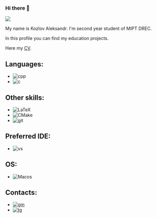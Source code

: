 ### Hi there 👋

![](https://komarev.com/ghpvc/?username=milkicow)

My name is Kozlov Aleksandr. I'm second year student of MIPT DREC.

In this profile you can find my education projects.

Here my [CV](https://github.com/milkicow/milkicow/blob/main/CV.pdf).

## Languages:

 * ![cpp](https://img.shields.io/badge/C%2B%2B-00599C?style=for-the-badge&logo=c%2B%2B&logoColor=white) 
 * ![c](https://img.shields.io/badge/C-00599C?style=for-the-badge&logo=c&logoColor=white)

## Other skills:
  
  * ![LaTeX](https://img.shields.io/badge/latex%20-%23008080.svg?&style=for-the-badge&logo=latex&logoColor=white)
  * ![CMake](https://img.shields.io/badge/CMake%20-%23008FBA.svg?&style=for-the-badge&logo=cmake&logoColor=white)
  * ![git](https://img.shields.io/badge/Git-F05032?style=for-the-badge&logo=git&logoColor=white)

## Preferred IDE: 

 * ![vs](https://img.shields.io/badge/Visual%20Studio%20Code-0078d7.svg?&style=for-the-badge&logo=visual-studio-code&logoColor=white)

## OS:

  * ![Macos](https://img.shields.io/badge/mac%20os-000000?style=for-the-badge&logo=apple&logoColor=white)

## Contacts:


  * [![gm](https://img.shields.io/badge/Gmail-D14836?style=for-the-badge&logo=gmail&logoColor=white)](mailto:kozlov.aleksandr@phystech.edu)
  * [![tg](https://img.shields.io/badge/Telegram-2CA5E0?style=for-the-badge&logo=telegram&logoColor=white)](https://t.me/kalexander_s)
